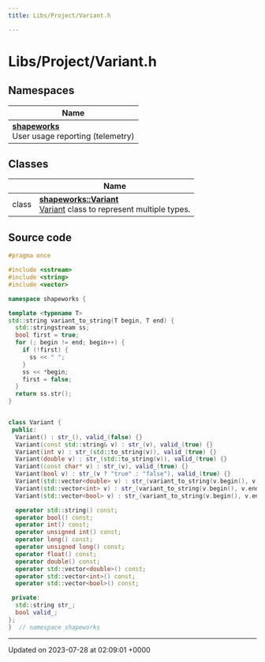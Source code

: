 ```yaml
---
title: Libs/Project/Variant.h

---
```


# Libs/Project/Variant.h



## Namespaces

| Name           |
| -------------- |
| **[shapeworks](../Namespaces/namespaceshapeworks.md)** <br>User usage reporting (telemetry)  |

## Classes

|                | Name           |
| -------------- | -------------- |
| class | **[shapeworks::Variant](../Classes/classshapeworks_1_1Variant.md)** <br>[Variant]() class to represent multiple types.  |




## Source code

```cpp
#pragma once

#include <sstream>
#include <string>
#include <vector>

namespace shapeworks {

template <typename T>
std::string variant_to_string(T begin, T end) {
  std::stringstream ss;
  bool first = true;
  for (; begin != end; begin++) {
    if (!first) {
      ss << " ";
    }
    ss << *begin;
    first = false;
  }
  return ss.str();
}


class Variant {
 public:
  Variant() : str_(), valid_(false) {}
  Variant(const std::string& v) : str_(v), valid_(true) {}
  Variant(int v) : str_(std::to_string(v)), valid_(true) {}
  Variant(double v) : str_(std::to_string(v)), valid_(true) {}
  Variant(const char* v) : str_(v), valid_(true) {}
  Variant(bool v) : str_(v ? "true" : "false"), valid_(true) {}
  Variant(std::vector<double> v) : str_(variant_to_string(v.begin(), v.end())), valid_(true) {}
  Variant(std::vector<int> v) : str_(variant_to_string(v.begin(), v.end())), valid_(true) {}
  Variant(std::vector<bool> v) : str_(variant_to_string(v.begin(), v.end())), valid_(true) {}

  operator std::string() const;
  operator bool() const;
  operator int() const;
  operator unsigned int() const;
  operator long() const;
  operator unsigned long() const;
  operator float() const;
  operator double() const;
  operator std::vector<double>() const;
  operator std::vector<int>() const;
  operator std::vector<bool>() const;

 private:
  std::string str_;
  bool valid_;
};
}  // namespace shapeworks
```


-------------------------------

Updated on 2023-07-28 at 02:09:01 +0000
